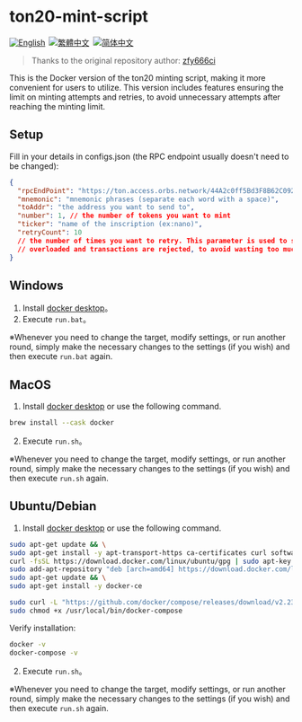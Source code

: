 # ton20-mint-script

<p align="left">
<a href="./README.md"><img alt="English" src="https://img.shields.io/badge/English-%238193b3?style=for-the-badge"></a>&thinsp;
<a href="./README-t.md"><img alt="繁體中文" src="https://img.shields.io/badge/繁體中文-%238193b3?style=for-the-badge"></a>&thinsp;
<a href="./README-s.md"><img alt="简体中文" src="https://img.shields.io/badge/简体中文-%238193b3?style=for-the-badge"></a>
</p>

> Thanks to the original repository author: [zfy666ci](https://github.com/zfy666ci/ton-mint)

This is the Docker version of the ton20 minting script, making it more convenient for users to utilize. This version includes features ensuring the limit on minting attempts and retries, to avoid unnecessary attempts after reaching the minting limit.

## Setup

Fill in your details in configs.json (the RPC endpoint usually doesn't need to be changed):

```json
{
  "rpcEndPoint": "https://ton.access.orbs.network/44A2c0ff5Bd3F8B62C092Ab4D238bEE463E644A2/1/mainnet/toncenter-api-v2/jsonRPC",
  "mnemonic": "mnemonic phrases (separate each word with a space)",
  "toAddr": "the address you want to send to",
  "number": 1, // the number of tokens you want to mint
  "ticker": "name of the inscription (ex:nano)",
  "retryCount": 10
  // the number of times you want to retry. This parameter is used to stop constant attempts when the server is
  // overloaded and transactions are rejected, to avoid wasting too much gas.
}
```

## Windows

1. Install [docker desktop](https://www.docker.com/products/docker-desktop/)。
2. Execute `run.bat`。

※Whenever you need to change the target, modify settings, or run another round, simply make the necessary changes to the settings (if you wish) and then execute `run.bat` again.

## MacOS

1. Install [docker desktop](https://www.docker.com/products/docker-desktop/) or use the following command.

```sh
brew install --cask docker
```

2. Execute `run.sh`。

※Whenever you need to change the target, modify settings, or run another round, simply make the necessary changes to the settings (if you wish) and then execute `run.sh` again.

## Ubuntu/Debian

1. Install [docker desktop](https://www.docker.com/products/docker-desktop/) or use the following command.

```sh
sudo apt-get update && \
sudo apt-get install -y apt-transport-https ca-certificates curl software-properties-common && \
curl -fsSL https://download.docker.com/linux/ubuntu/gpg | sudo apt-key add - && \
sudo add-apt-repository "deb [arch=amd64] https://download.docker.com/linux/ubuntu $(lsb_release -cs) stable" && \
sudo apt-get update && \
sudo apt-get install -y docker-ce

sudo curl -L "https://github.com/docker/compose/releases/download/v2.23.3/docker-compose-$(uname -s)-$(uname -m)" -o /usr/local/bin/docker-compose && \
sudo chmod +x /usr/local/bin/docker-compose
```

Verify installation:

```sh
docker -v
docker-compose -v
```

2. Execute `run.sh`。

※Whenever you need to change the target, modify settings, or run another round, simply make the necessary changes to the settings (if you wish) and then execute `run.sh` again.
